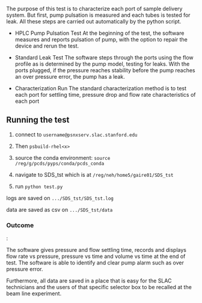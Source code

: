 The purpose of this test is to characterize each port of sample delivery system. But first, pump pulsation is measured and each tubes is tested for leak. All these steps are carried out automatically by the python script.

* HPLC Pump Pulsation Test
At the beginning of the test, the software measures and reports pulsation of pump, with the option to repair the device and rerun the test.

* Standard Leak Test
The software steps through the ports using the flow profile as is determined by the pump model, testing for leaks. With the ports plugged, if the pressure reaches stability before the pump reaches an over pressure error, the pump has a leak. 

* Characterization Run
The standard characterization method is to test each port for settling time, pressure drop and flow rate characteristics of each port

<h2>Running the test</h2>

1. connect to ```username@psnxserv.slac.stanford.edu```

2. Then ```psbuild-rhel<x>```

3. source the conda environment: ```source /reg/g/pcds/pyps/conda/pcds_conda```

4. navigate to SDS_tst which is at ```/reg/neh/home5/gaire01/SDS_tst```

5. run ```python test.py```

logs are saved on ```.../SDS_tst/SDS_tst.log```

data are saved as csv on ```.../SDS_tst/data```

<h3>Outcome</h3>:

The software gives pressure and flow settling time, records and displays flow rate vs pressure, pressure vs time and volume vs time at the end of test. The software is able to identify and clear pump alarm such as over pressure error.

Furthermore, all data are saved in a place that is easy for the SLAC technicians and the users of that specific selector box to be recalled at the beam line experiment.
